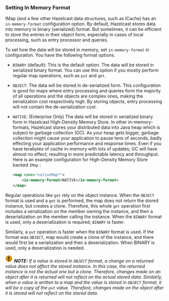 



### Setting In Memory Format

IMap (and a few other Hazelcast data structures, such as ICache) has an `in-memory-format` configuration option. By default, Hazelcast stores data into memory in binary (serialized) format. But sometimes, it can be efficient to store the entries in their object form, especially in cases of local processing, such as entry processor and queries.

To set how the data will be stored in memory, set `in-memory-format` in configuration. You have the following format options.

- `BINARY` (default): This is the default option. The data will be stored in serialized binary format. You can use this option if you mostly perform regular map operations, such as `put` and `get`.

- `OBJECT`: The data will be stored in de-serialized form. This configuration is good for maps where entry processing and queries form the majority of all operations and the objects are complex ones, making the serialization cost respectively high. By storing objects, entry processing will not contain the de-serialization cost.

- `NATIVE`: (Enterprise Only) The data will be stored in serialized binary form in Hazelcast High-Density Memory Store. In other in-memory-formats, Hazelcast stores your distributed data into Java heap which is subject to garbage collection (GC). As your heap gets bigger, garbage collection might cause your application to pause tens of seconds, badly effecting your application performance and response times. Even if you have terabytes of cache in-memory with lots of updates, GC will have almost no effect; resulting in more predictable latency and throughput.
    Here is an example configuration for High-Density Memory Store backed `IMap` :

    ```xml
    <map name="nativeMap*">
        <in-memory-format>NATIVE</in-memory-format>
    </map>
    ```

Regular operations like `get` rely on the object instance. When the `OBJECT` format is used and a `get` is performed, the map does not return the stored instance, but creates a clone. Therefore, this whole `get` operation first includes a serialization on the member owning the instance, and then a deserialization on the member calling the instance. When the `BINARY` format is used, only a deserialization is required; `BINARY` is faster.

Similarly, a `put` operation is faster when the `BINARY` format is used. If the format was `OBJECT`, map would create a clone of the instance, and there would first be a serialization and then a deserialization. When BINARY is used, only a deserialization is needed.


![image](images/NoteSmall.jpg) ***NOTE:*** *If a value is stored in `OBJECT` format, a change on a returned value does not affect the stored instance. In this case, the returned instance is not the actual one but a clone. Therefore, changes made on an object after it is returned will not reflect on the actual stored data. Similarly, when a value is written to a map and the value is stored in `OBJECT` format, it will be a copy of the `put` value. Therefore, changes made on the object after it is stored will not reflect on the stored data.*